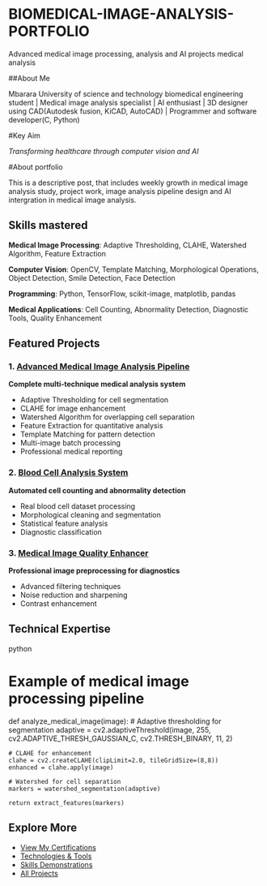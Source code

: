 # BIOMEDICAL-IMAGE-ANALYSIS-PORTFOLIO
Advanced medical image processing, analysis and AI projects medical analysis

##About Me

Mbarara University of science and technology biomedical engineering student | Medical image analysis specialist | AI enthusiast | 3D designer using CAD(Autodesk fusion, KiCAD, AutoCAD) | Programmer and software developer(C, Python)

 #Key Aim

*Transforming healthcare through computer vision and AI*

#About portfolio

This is a descriptive post, that includes weekly growth in medical image analysis study, project work, image analysis pipeline design and AI intergration in medical image analysis.

 ## Skills mastered

**Medical Image Processing**: Adaptive Thresholding, CLAHE, Watershed Algorithm, Feature Extraction

 **Computer Vision**: OpenCV, Template Matching, Morphological Operations, Object Detection, Smile Detection, Face Detection
 
 **Programming**: Python, TensorFlow, scikit-image, matplotlib, pandas
 
 **Medical Applications**: Cell Counting, Abnormality Detection, Diagnostic Tools, Quality Enhancement

 ## Featured Projects
 ### 1. [Advanced Medical Image Analysis Pipeline](projects/01_medical_image_analysis_pipeline/)
**Complete multi-technique medical analysis system**
  -  Adaptive Thresholding for cell segmentation
  -  CLAHE for image enhancement
  -  Watershed Algorithm for overlapping cell separation
  -  Feature Extraction for quantitative analysis
  -  Template Matching for pattern detection
  -  Multi-image batch processing
  -  Professional medical reporting

### 2. [Blood Cell Analysis System](projects/02_blood_cell_analyzer/)
**Automated cell counting and abnormality detection**
  - Real blood cell dataset processing
  - Morphological cleaning and segmentation
  - Statistical feature analysis
  - Diagnostic classification

### 3. [Medical Image Quality Enhancer](projects/03_image_enhancement_tool/)
**Professional image preprocessing for diagnostics**
  - Advanced filtering techniques
  - Noise reduction and sharpening
  - Contrast enhancement

## Technical Expertise
 python
# Example of medical image processing pipeline
def analyze_medical_image(image):
    # Adaptive thresholding for segmentation
    adaptive = cv2.adaptiveThreshold(image, 255, cv2.ADAPTIVE_THRESH_GAUSSIAN_C, cv2.THRESH_BINARY, 11, 2)
    
    # CLAHE for enhancement
    clahe = cv2.createCLAHE(clipLimit=2.0, tileGridSize=(8,8))
    enhanced = clahe.apply(image)
    
    # Watershed for cell separation
    markers = watershed_segmentation(adaptive)
    
    return extract_features(markers)

##  Explore More
- [ View My Certifications](certifications/README.md)
- [ Technologies & Tools](technologies/README.md)
- [ Skills Demonstrations](skills/README.md)
- [ All Projects](projects/README.md)
